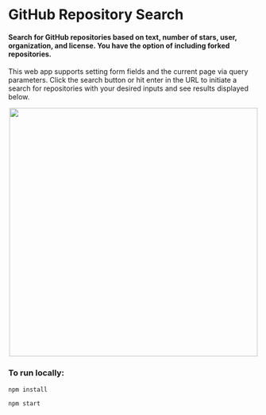 # GitHub Repository Search

#### Search for GitHub repositories based on text, number of stars, user, organization, and license. You have the option of including forked repositories.

This web app supports setting form fields and the current page via query parameters. Click the search button or hit enter in the URL to initiate a search for repositories with your desired inputs and see results displayed below.

<p align="center">
  <img  src="src/assets/screen_recording.gif" height="500">
</p>

### To run locally:
```
npm install

npm start
```
